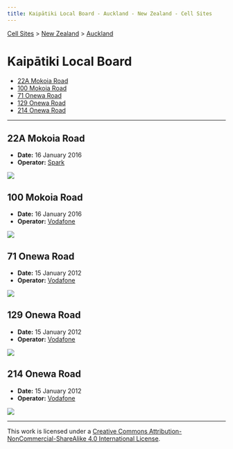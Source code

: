 ```yaml
---
title: Kaipātiki Local Board - Auckland - New Zealand - Cell Sites
---
```


[Cell Sites](../../../) > [New Zealand](../../) > [Auckland](../)

# Kaipātiki Local Board

* [22A Mokoia Road](#22a-mokoia-road)
* [100 Mokoia Road](#100-mokoia-road)
* [71 Onewa Road](#71-onewa-road)
* [129 Onewa Road](#129-onewa-road)
* [214 Onewa Road](#214-onewa-road)

---

## 22A Mokoia Road

* **Date:** 16 January 2016
* **Operator:** [Spark]

![](https://f001.backblazeb2.com/file/CellSites/NZ/AUK/Kaip%C4%81tiki/20160116-172205.jpg)

## 100 Mokoia Road

* **Date:** 16 January 2016
* **Operator:** [Vodafone]

![](https://f001.backblazeb2.com/file/CellSites/NZ/AUK/Kaip%C4%81tiki/20160116-172426.jpg)

## 71 Onewa Road

* **Date:** 15 January 2012
* **Operator:** [Vodafone]

![](https://f001.backblazeb2.com/file/CellSites/NZ/AUK/Kaip%C4%81tiki/20120115-211348.jpg)

## 129 Onewa Road

* **Date:** 15 January 2012
* **Operator:** [Vodafone]

![](https://f001.backblazeb2.com/file/CellSites/NZ/AUK/Kaip%C4%81tiki/20120115-210648.jpg)

## 214 Onewa Road

* **Date:** 15 January 2012
* **Operator:** [Vodafone]

![](https://f001.backblazeb2.com/file/CellSites/NZ/AUK/Kaip%C4%81tiki/20120115-205619.jpg)

---

This work is licensed under a [Creative Commons Attribution-NonCommercial-ShareAlike 4.0 International License](http://creativecommons.org/licenses/by-nc-sa/4.0/).

[Spark]: https://en.wikipedia.org/wiki/Spark_New_Zealand
[Vodafone]: https://en.wikipedia.org/wiki/Vodafone_New_Zealand
